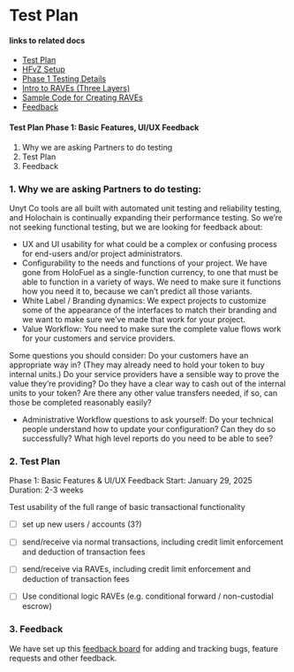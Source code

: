 # Test Plan 

#### links to related docs

- [Test Plan](./1_0_testing_plan.md)
- [HFvZ Setup](../README.md)
- [Phase 1 Testing Details](./1_1_phase_testing_details.md)
- [Intro to RAVEs (Three Layers)](./1_2_three_layers_of_raves.md)
- [Sample Code for Creating RAVEs](./testing_docs/rave_templates)
- [Feedback](https://github.com/orgs/unytco/projects/5/views/1)

#### Test Plan Phase 1: Basic Features, UI/UX Feedback
1. Why we are asking Partners to do testing
2. Test Plan
3. Feedback

### 1. Why we are asking Partners to do testing: 

Unyt Co tools are all built with automated unit testing and reliability testing, and Holochain is continually expanding their performance testing. So we’re not seeking functional testing, but we are looking for feedback about:

*  UX and UI usability for what could be a complex or confusing process for end-users and/or project administrators. 
* Configurability to the needs and functions of your project. We have gone from HoloFuel as a single-function currency, to one that must be able to function in a variety of ways. We need to make sure it functions how you need it to, because we can’t predict all those variants.
* White Label / Branding dynamics: We expect projects to customize some of the appearance of the interfaces to match their branding and we want to make sure we’ve made that work for your project.
* Value Workflow: You need to make sure the complete value flows work for your customers and service providers. 

Some questions you should consider: Do your customers have an appropriate way in? (They may already need to hold your token to buy internal units.) Do your service providers have a sensible way to prove the value they’re providing? Do they have a clear way to cash out of the internal units to your token? Are there any other value transfers needed, if so, can those be completed reasonably easily?
* Administrative Workflow questions to ask yourself: Do your technical people understand how to update your configuration? Can they do so successfully? What high level reports do you need to be able to see?

### 2. Test Plan

Phase 1: Basic Features & UI/UX Feedback
Start: January 29, 2025
Duration: 2-3 weeks

Test usability of the full range of basic transactional functionality

- [ ] set up new users / accounts (3?)
- [ ] send/receive via normal transactions, including credit limit enforcement and deduction of transaction fees
- [ ] send/receive via RAVEs, including credit limit enforcement and deduction of transaction fees
- [ ] Use conditional logic RAVEs (e.g. conditional forward / non-custodial escrow)


### 3. Feedback
We have set up this [feedback board](https://github.com/orgs/unytco/projects/5) for adding and tracking bugs, feature requests and other feedback.

